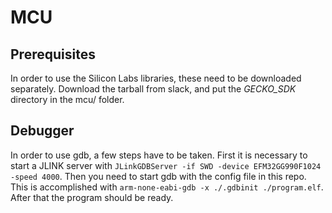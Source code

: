 # MCU

## Prerequisites

In order to use the Silicon Labs libraries, these need to be downloaded separately. Download the tarball from slack, and put the *GECKO_SDK* directory in the mcu/ folder.

## Debugger

In order to use gdb, a few steps have to be taken. First it is necessary to start a JLINK server with `JLinkGDBServer -if SWD -device EFM32GG990F1024 -speed 4000`.
Then you need to start gdb with the config file in this repo. This is accomplished with `arm-none-eabi-gdb -x ./.gdbinit ./program.elf`.
After that the program should be ready.

